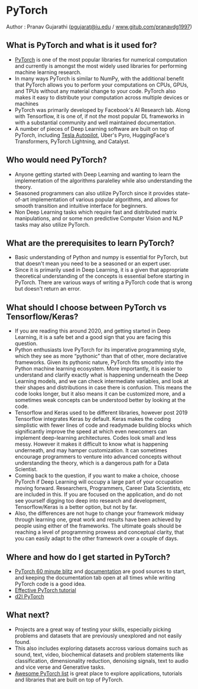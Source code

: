 # PyTorch
Author : Pranav Gujarathi (pgujarat@iu.edu / www.gitub.com/pranavdg1997)

## What is PyTorch and what is it used for?
 - [PyTorch](https://www.pytorch.org/) is one of the most popular libraries for numerical computation and currently is amongst the most widely used libraries for performing machine learning research. 
 - In many ways PyTorch is similar to NumPy, with the additional benefit that PyTorch allows you to perform your computations on CPUs, GPUs, and TPUs without any material change to your code. PyTorch also makes it easy to distribute your computation across multiple devices or machines
 - PyTorch was primarily developed by Facebook's AI Research lab. Along with Tensorflow, it is one of, if not *the* most popular DL frameworks in with a substantial community and well maintained documentation.
 - A number of pieces of Deep Learning software are built on top of PyTorch, including [Tesla Autopilot](https://en.wikipedia.org/wiki/Tesla_Autopilot), Uber's Pyro, HuggingFace's Transformers, PyTorch Lightning, and Catalyst.

## Who would need PyTorch?
 - Anyone getting started with Deep Learning and wanting to learn the implementation of the algorithms paralelley while also understanding the theory. 
 - Seasoned programmers can also utilize PyTorch since it provides state-of-art implementation of various popular algorithms, and allows for smooth transition and intuitive interface for beginners. 
 - Non Deep Learning tasks which require fast and distributed matrix manipulations, and or some non predictive Computer Vision and NLP tasks may also utilize PyTorch.

## What are the prerequisites to learn PyTorch?
 - Basic understanding of Python and numpy is essential for PyTorch, but that doesn't mean you need to be a seasoned or an expert user.
 - Since it is primarily used in Deep Learning, it is a given that appropriate theoretical understanding of the concepts is essential before starting in PyTorch. There are various ways of writing a PyTorch code that is wrong but doesn't return an error.

## What should I choose between PyTorch vs Tensorflow/Keras?
 - If you are reading this around 2020, and getting started in Deep Learning, it is a safe bet and a good sign that you are facing this question. 
 - Python enthusiasts love PyTorch for its imperative programming style, which they see as more “pythonic” than that of other, more declarative frameworks. Given its pythonic nature, PyTorch fits smoothly into the Python machine learning ecosystem. More importantly, it is easier to understand and clarify exactly what is happening underneath the Deep Learning models, and we can check intermediate variables, and look at their shapes and distributions in case there is confusion. This means the code looks longer, but it also means it can be customized more, and a sometimes  weak concepts can be understood better by looking at the code.
 - Tensorflow and Keras used to be different libraries, however post 2019 Tensorflow integrates Keras by default. Keras makes the coding simplistic with fewer lines of code and readymade building blocks which significantly improve the speed at which even newcomers can implement deep-learning architectures. Codes look small and less messy. However it makes it difficult to know what is happening underneath, and may hamper customization. It can sometimes encourage programmers to venture into advanced concepts without understanding the theory, which is a dangerous path for a Data Scientist. 
 - Coming back to the question, if you want to make a choice, choose PyTorch if Deep Learning will occupy a large part of your occupation moving forward. Researchers, Programmers, Career Data Scientists, etc are included in this. If you are focused on the application, and do not see yourself digging too deep into research and development, Tensorflow/Keras is a better option, but not by far. 
 - Also, the differences are not huge to change your framework midway through learning one, great work and results have been achieved by people using either of the frameworks. The ultimate goals should be reaching a level of programming prowess and conceptual clarity, that you can easily adapt to the other framework over a couple of days.

## Where and how do I get started in PyTorch?
 - [PyTorch 60 minute blitz](https://pytorch.org/tutorials/beginner/deep_learning_60min_blitz.html) and [documentation](https://pytorch.org/docs/stable/nn.html) are good sources to start, and keeping the documentation tab open at all times while writing PyTorch code is a good idea. 
 - [Effective PyTorch tutorial](https://github.com/vahidk/EffectivePyTorch)
 - [d2I PyTorch](https://github.com/dsgiitr/d2l-pytorch)


## What next?
 - Projects are a great way of testing your skills, especially picking problems and datasets that are previously unexplored and not easily found. 
 - This also includes exploring datasets accross various domains such as sound, text, video, biochemical datasets and problem statements like  classification, dimensionality reduction, denoising signals, text to audio and vice verse and Generative tasks.
 - [Awesome PyTorch list](https://github.com/bharathgs/Awesome-pytorch-list#awesome-pytorch-list) is great place to explore applications, tutorials and libraries that are built on top of PyTorch.


